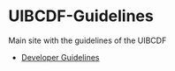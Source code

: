 # UIBCDF-Guidelines
Main site with the guidelines of the UIBCDF

- [Developer Guidelines](https://github.com/uibcdf/Developer-Guidelines)
